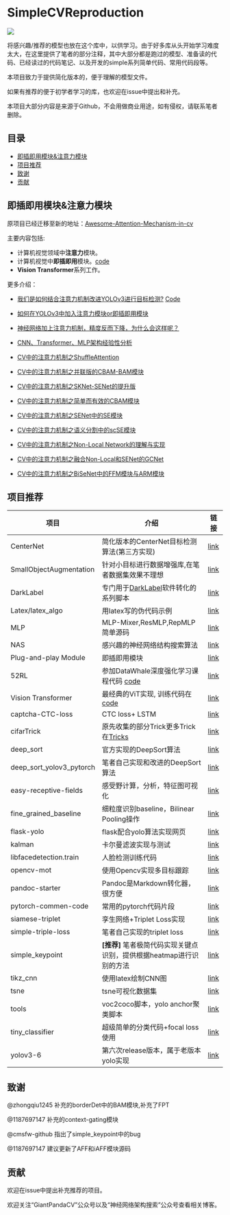 # SimpleCVReproduction

![](logo.png)

将感兴趣/推荐的模型也放在这个库中，以供学习。由于好多库从头开始学习难度太大，在这里提供了笔者的部分注释，其中大部分都是跑过的模型、准备读的代码、已经读过的代码笔记、以及开发的simple系列简单代码、常用代码段等。

本项目致力于提供简化版本的，便于理解的模型文件。

如果有推荐的便于初学者学习的库，也欢迎在issue中提出和补充。

本项目大部分内容是来源于Github，不会用做商业用途，如有侵权，请联系笔者删除。

## 目录

- [即插即用模块&注意力模块](即插即用模块&注意力模块)
- [项目推荐](项目推荐)
- [致谢](致谢)
- [贡献](贡献)


## 即插即用模块&注意力模块

原项目已经迁移至新的地址：[Awesome-Attention-Mechanism-in-cv](https://github.com/pprp/awesome-attention-mechanism-in-cv)

主要内容包括:

- 计算机视觉领域中**注意力**模块。
- 计算机视觉中**即插即用**模块。[code](https://github.com/pprp/SimpleCVReproduction/tree/master/Plug-and-play%20module)
- **Vision Transformer**系列工作。

更多介绍：

- [我们是如何结合注意力机制改进YOLOv3进行目标检测?](https://zhuanlan.zhihu.com/p/231168560) [Code](https://github.com/GiantPandaCV/yolov3-point)
- [如何在YOLOv3中加入注意力模块or即插即用模块](https://blog.csdn.net/DD_PP_JJ/article/details/104109369)
- [神经网络加上注意力机制，精度反而下降，为什么会这样呢？](https://www.zhihu.com/question/478301531/answer/2280232845)
- [CNN、Transformer、MLP架构经验性分析](https://zhuanlan.zhihu.com/p/449280021)
- [CV中的注意力机制之ShuffleAttention](https://zhuanlan.zhihu.com/p/350912960)
- [CV中的注意力机制之并联版的CBAM-BAM模块](https://zhuanlan.zhihu.com/p/102033063)
- [CV中的注意力机制之SKNet-SENet的提升版](https://zhuanlan.zhihu.com/p/102034839)

- [CV中的注意力机制之简单而有效的CBAM模块](https://zhuanlan.zhihu.com/p/102035273)

- [CV中的注意力机制之SENet中的SE模块](https://zhuanlan.zhihu.com/p/102035721)

- [CV中的注意力机制之语义分割中的scSE模块](https://zhuanlan.zhihu.com/p/102036086)

- [CV中的注意力机制之Non-Local Network的理解与实现](https://zhuanlan.zhihu.com/p/102984842)
- [CV中的注意力机制之融合Non-Local和SENet的GCNet](https://zhuanlan.zhihu.com/p/102990363)
- [CV中的注意力机制之BiSeNet中的FFM模块与ARM模块](https://zhuanlan.zhihu.com/p/105925132)

## 项目推荐

| 项目                     | 介绍                                                         | 链接                                                         |
| ------------------------ | ------------------------------------------------------------ | ------------------------------------------------------------ |
| CenterNet                | 简化版本的CenterNet目标检测算法(第三方实现)                  | [link](https://github.com/pprp/SimpleCVReproduction/tree/master/CenterNet) |
| SmallObjectAugmentation  | 针对小目标进行数据增强库,在笔者数据集效果不理想              | [link](https://github.com/pprp/52RL)                         |
| DarkLabel                | 专门用于[DarkLabel](https://zhuanlan.zhihu.com/p/141036498)软件转化的系列脚本 | [link](https://github.com/pprp/SimpleCVReproduction/tree/master/DarkLabel) |
| Latex/latex_algo         | 用latex写的伪代码示例                                        | [link](https://github.com/pprp/SimpleCVReproduction/tree/master/Latex/latex_algo) |
| MLP                      | MLP-Mixer,ResMLP,RepMLP简单源码                              | [link](https://github.com/pprp/SimpleCVReproduction/tree/master/MLP) |
| NAS                      | 感兴趣的神经网络结构搜索算法                                 | [link](https://github.com/pprp/SimpleCVReproduction/tree/master/NAS) |
| Plug-and-play Module     | 即插即用模块                                                 | [link](https://github.com/pprp/SimpleCVReproduction/tree/master/Plug-and-play%20module) |
| 52RL                     | 参加DataWhale深度强化学习课程代码 [code](https://github.com/pprp/52RL) | [link](https://github.com/pprp/52RL)                         |
| Vision Transformer       | 最经典的ViT实现, 训练代码在[code](https://github.com/pprp/pytorch-cifar-model-zoo) | [link](https://github.com/pprp/SimpleCVReproduction/tree/master/VisionTransformer) |
| captcha-CTC-loss         | CTC loss+ LSTM                                               | [link](https://github.com/pprp/SimpleCVReproduction/tree/master/captcha-CTC-loss) |
| cifarTrick               | 原先收集的部分Trick更多Trick在[Tricks](https://github.com/pprp/pytorch-cifar-model-zoo) | [link](https://github.com/pprp/SimpleCVReproduction/tree/master/cifarTrick) |
| deep_sort                | 官方实现的DeepSort算法                                       | [link](https://github.com/pprp/SimpleCVReproduction/tree/master/deep_sort) |
| deep_sort_yolov3_pytorch | 笔者自己实现和改进的DeepSort算法                             | [link](https://github.com/pprp/deep_sort_yolov3_pytorch)     |
| easy-receptive-fields    | 感受野计算，分析，特征图可视化                               | [link](https://github.com/pprp/SimpleCVReproduction/tree/master/easy-receptive-fields) |
| fine_grained_baseline    | 细粒度识别baseline，Bilinear Pooling操作                     | [link](https://github.com/pprp/SimpleCVReproduction/tree/master/fine_grained_baseline) |
| flask-yolo               | flask配合yolo算法实现网页                                    | [link](https://github.com/pprp/SimpleCVReproduction/tree/master/flask-yolo) |
| kalman                   | 卡尔曼滤波实现与测试                                         | [link](https://github.com/pprp/SimpleCVReproduction/tree/master/kalman) |
| libfacedetection.train   | 人脸检测训练代码                                             | [link](https://github.com/pprp/SimpleCVReproduction/tree/master/kalman) |
| opencv-mot               | 使用Opencv实现多目标跟踪                                     | [link](https://github.com/pprp/SimpleCVReproduction/tree/master/opencv-mot) |
| pandoc-starter           | Pandoc是Markdown转化器，很方便                               | [link](https://github.com/pprp/SimpleCVReproduction/tree/master/pandoc-starter) |
| pytorch-commen-code      | 常用的pytorch代码片段                                        | [link](https://github.com/pprp/SimpleCVReproduction/tree/master/pandoc-starter) |
| siamese-triplet          | 孪生网络+Triplet Loss实现                                    | [link](https://github.com/pprp/SimpleCVReproduction/tree/master/simple-faster-rcnn-pytorch) |
| simple-triple-loss       | 笔者自己实现的triplet loss                                   | [link](https://github.com/pprp/SimpleCVReproduction/tree/master/simple-triple-loss) |
| simple_keypoint          | **[推荐]** 笔者极简代码实现关键点识别，提供根据heatmap进行识别的方法 | [link](https://github.com/pprp/SimpleCVReproduction/tree/master/simple_keypoint) |
| tikz_cnn                 | 使用latex绘制CNN图                                           | [link](https://github.com/pprp/SimpleCVReproduction/tree/master/tikz_cnn) |
| tsne                     | tsne可视化数据集                                             | [link](https://github.com/pprp/SimpleCVReproduction/tree/master/tsne) |
| tools                    | voc2coco脚本，yolo anchor聚类脚本                            | [link](https://github.com/pprp/SimpleCVReproduction/tree/master/tools) |
| tiny_classifier          | 超级简单的分类代码+focal loss使用                            | [link](https://github.com/pprp/SimpleCVReproduction/tree/master/tiny_classifier) |
| yolov3-6                 | 第六次release版本，属于老版本yolo实现                        | [link](https://github.com/pprp/SimpleCVReproduction/tree/master/yolov3-6) |


## 致谢

@zhongqiu1245 补充的borderDet中的BAM模块,补充了FPT

@1187697147 补充的context-gating模块

@cmsfw-github 指出了simple_keypoint中的bug

@1187697147 建议更新了AFF和iAFF模块源码

## 贡献

欢迎在issue中提出补充推荐的项目。

欢迎关注“GiantPandaCV”公众号以及“神经网络架构搜索”公众号查看相关博客。

